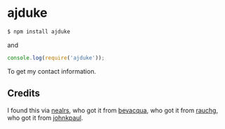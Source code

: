 
# ajduke

```bash
$ npm install ajduke
```

and

```js
console.log(require('ajduke'));
```

To get my contact information.

## Credits

I found this via [nealrs](https://github.com/ajduke), who got it from [bevacqua](https://github.com/bevacqua), who got it from [rauchg](https://github.com/rauchg), who got it from [johnkpaul](https://github.com/johnkpaul).
